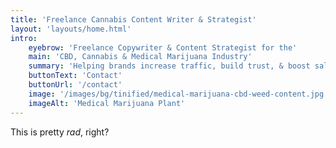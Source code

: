 ```yaml
---
title: 'Freelance Cannabis Content Writer & Strategist'
layout: 'layouts/home.html'
intro:
    eyebrow: 'Freelance Copywriter & Content Strategist for the'
    main: 'CBD, Cannabis & Medical Marijuana Industry'
    summary: 'Helping brands increase traffic, build trust, & boost sales with engaging, unique copywriting, content writing, and content strategies backed by data.'
    buttonText: 'Contact'
    buttonUrl: '/contact'
    image: '/images/bg/tinified/medical-marijuana-cbd-weed-content.jpg'
    imageAlt: 'Medical Marijuana Plant'
---
```


This is pretty _rad_, right?

